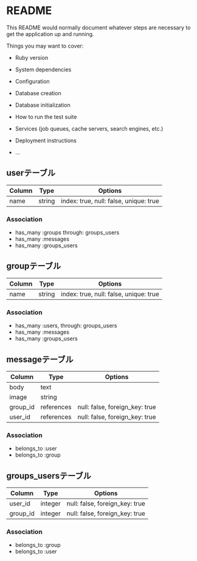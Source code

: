 # README

This README would normally document whatever steps are necessary to get the
application up and running.

Things you may want to cover:

* Ruby version

* System dependencies

* Configuration

* Database creation

* Database initialization

* How to run the test suite

* Services (job queues, cache servers, search engines, etc.)

* Deployment instructions

* ...
## userテーブル
|Column|Type|Options|
|------|----|-------|
|name|string|index: true, null: false, unique: true|

### Association
- has_many :groups through: groups_users
- has_many :messages
- has_many :groups_users

## groupテーブル
|Column|Type|Options|
|------|----|-------|
|name|string|index: true, null: false, unique: true|

### Association
- has_many :users, through: groups_users
- has_many :messages
- has_many :groups_users

## messageテーブル
|Column|Type|Options|
|------|----|-------|
|body|text|
|image|string|
|group_id|references|null: false, foreign_key: true|
|user_id|references|null: false, foreign_key: true|

### Association
- belongs_to :user
- belongs_to :group

## groups_usersテーブル
|Column|Type|Options|
|------|----|-------|
|user_id|integer|null: false, foreign_key: true|
|group_id|integer|null: false, foreign_key: true|

### Association
- belongs_to :group
- belongs_to :user
